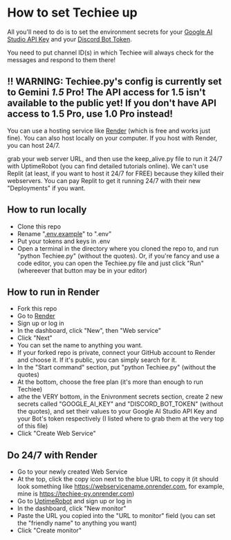 # How to set Techiee up

All you'll need to do is to set the environment secrets for your [Google AI Studio API Key](https://aistudio.google.com/app/apikey) and your [Discord Bot Token](https://discord.com/developers/applications).

You need to put channel ID(s) in which Techiee will always check for the messages and respond to them there!

## !! WARNING: Techiee.py's config is currently set to Gemini *1.5* Pro! The API access for 1.5 isn't available to the public yet! If you don't have API access to 1.5 Pro, use 1.0 Pro instead!

You can use a hosting service like [Render](render.com) (which is free and works just fine). You can also host locally on your computer. If you host with Render, you can host 24/7.

grab your web server URL, and then use the keep_alive.py file to run it 24/7 with UptimeRobot (you can find detailed tutorials online). We can't use Replit (at least, if you want to host it 24/7 for FREE) because they killed their webservers. You can pay Replit to get it running 24/7 with their new "Deployments" if you want.

## How to run locally
- Clone this repo
- Rename "[.env.example](https://github.com/MerBudd/Techiee.py/blob/main/.env.example)" to ".env"
- Put your tokens and keys in .env
- Open a terminal in the directory where you cloned the repo to, and run "python Techiee.py" (without the quotes). Or, if you're fancy and use a code editor, you can open the Techiee.py file and just click "Run" (whereever that button may be in your editor)

## How to run in Render
- Fork this repo
- Go to [Render](https://render.com/)
- Sign up or log in
- In the dashboard, click "New", then "Web service"
- Click "Next"
- You can set the name to anything you want.
- If your forked repo is private, connect your GitHub account to Render and choose it. If it's public, you can simply search for it.
- In the "Start command" section, put "python Techiee.py" (without the quotes)
- At the bottom, choose the free plan (it's more than enough to run Techiee)
- athe the VERY bottom, in the Enivronment secrets section, create 2 new secrets called "GOOGLE_AI_KEY" and "DISCORD_BOT_TOKEN" (without the quotes), and set their values to your Google AI Studio API Key and your Bot's token respectively (I listed where to grab them at the very top of this file)
- Click "Create Web Service"

## Do 24/7 with Render
- Go to your newly created Web Service
- At the top, click the copy icon next to the blue URL to copy it (it should look something like https://webservicename.onrender.com, for example, mine is https://techiee-py.onrender.com)
- Go to [UptimeRobot](https://uptimerobot.com) and sign up or log in
- In the dashboard, click "New monitor"
- Paste the URL you copied into the "URL to monitor" field (you can set the "friendly name" to anything you want)
- Click "Create monitor"

